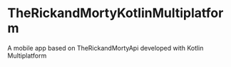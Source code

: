 # TheRickandMortyKotlinMultiplatform
A mobile app based on TheRickandMortyApi developed with Kotlin Multiplatform

